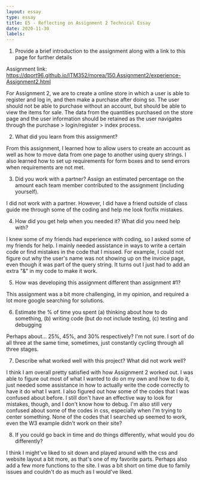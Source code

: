 ```yaml
---
layout: essay
type: essay
title: E5 - Reflecting on Assignment 2 Technical Essay
date: 2020-11-30
labels:
---
```


1. Provide a brief introduction to the assignment along with a link to this page for further details
  
  Assignment link: https://dport96.github.io/ITM352/morea/150.Assignment2/experience-Assignment2.html
  
  For Assignment 2, we are to create a online store in which a user is able to register and log in, and then make a purchase after doing so. The user should not be able to purchase without an account, but should be able to view the items for sale. The data from the quantities purchased on the store page and the user information should be retained as the user navigates through the purchase > login/register > index process. 

2. What did you learn from this assignment?
  
  From this assignment, I learned how to allow users to create an account as well as how to move data from one page to another using query strings. I also learned how to set up requirements for form boxes and to send errors when requirements are not met. 

3. Did you work with a partner? Assign an estimated percentage on the amount each team member contributed to the assignment (including yourself).
  
  I did not work with a partner. However, I did have a friend outside of class guide me through some of the coding and help me look for/fix mistakes.

4. How did you get help when you needed it? What did you need help with?
  
  I knew some of my friends had experience with coding, so I asked some of my friends for help. I mainly needed assistance in ways to write a certain code or find mistakes in the code that I missed. For example, I could not figure out why the user's name was not showing up on the invoice page, even though it was part of the query string. It turns out I just had to add an extra "&" in my code to make it work.

5. How was developing this assignment different than assignment #1?
  
  This assignment was a bit more challenging, in my opinion, and required a lot more google searching for solutions.

6. Estimate the % of time you spent (a) thinking about how to do something, (b) writing code (but do not include testing, (c) testing and debugging
  
  Perhaps about... 25%, 45%, and 30% respectively? I'm not sure. I sort of do all three at the same time, sometimes, just constantly cycling through all three stages. 

7. Describe what worked well with this project? What did not work well?
  
  I think I am overall pretty satisfied with how Assignment 2 worked out. I was able to figure out most of what I wanted to do on my own and how to do it, just needed some assistance in how to actually write the code correctly to have it do what I want. I also figured out how some of the codes that I was confused about before. I still don't have an effective way to look for mistakes, though, and I don't know how to debug. I'm also still very confused about some of the codes in css, especially when I'm trying to center something. None of the codes that I searched up seemed to work, even the W3 example didn't work on their site?

8. If you could go back in time and do things differently, what would you do differently?
  
  I think I might've liked to sit down and played around with the css and website layout a bit more, as that's one of my favorite parts. Perhaps also add a few more functions to the site. I was a bit short on time due to family issues and couldn't do as much as I would've liked. 
